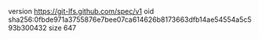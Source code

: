 version https://git-lfs.github.com/spec/v1
oid sha256:0fbde971a3755876e7bee07ca614626b8173663dfb14ae54554a5c593b300432
size 647
